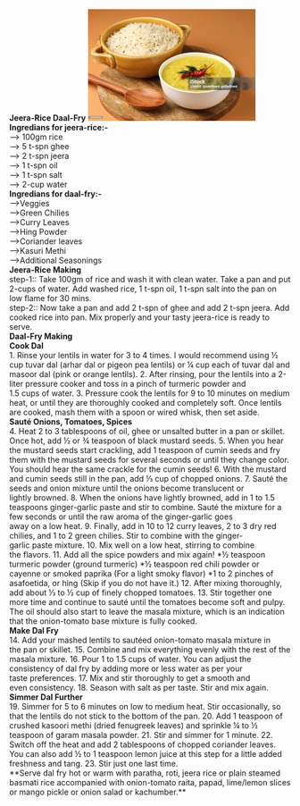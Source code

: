 <!DOCTYPE html>
<html lang="en">
<head>
   <b> Jeera-Rice Daal-Fry</b>
</head>
<body>
    <img src="jeera-rice.jpeg"
    width="300px" height="200px">
    <b> Ingredians for jeera-rice:- </b>
   <br>--> 100gm rice 
   <br>--> 5 t-spn ghee 
   <br>--> 2 t-spn jeera 
   <br>--> 1 t-spn oil
   <br>--> 1 t-spn salt
   <br>--> 2-cup water
   <br>
   <b> Ingredians for daal-fry:- </b>
   <br>-->Veggies
   <br>-->Green Chilies
   <br>-->Curry Leaves
   <br>-->Hing Powder
   <br>-->Coriander leaves
   <br>-->Kasuri Methi
   <br>-->Additional Seasonings
   <br>
   <b>Jeera-Rice Making</b>
   <br>
                step-1:: Take 100gm of rice and wash it with clean water. Take a pan and put 2-cups of water. Add washed rice, 1 t-spn oil, 1  t-spn salt into the pan on low flame for 30 mins. <br>
                step-2:: Now take a pan and add 2 t-spn of ghee and add 2 t-spn jeera. Add cooked rice into pan. Mix properly and your tasty jeera-rice is ready to serve.
   <br>
   <b>Daal-Fry Making</b>
   <br>
            <b>Cook Dal</b> 
               <br>
               1. Rinse your lentils in water for 3 to 4 times. I would recommend using ½ cup tuvar dal (arhar dal or pigeon pea lentils) or ¼ cup each of tuvar dal and masoor dal (pink or orange lentils).
               2. After rinsing, pour the lentils into a 2-liter pressure cooker and toss in a pinch of turmeric powder and 1.5 cups of water.
               3. Pressure cook the lentils for 9 to 10 minutes on medium heat, or until they are thoroughly cooked and completely soft. Once lentils are cooked, mash them with a spoon or wired whisk, then set aside.
   <br>   
            <b>Sauté Onions, Tomatoes, Spices</b>
              <br>
               4. Heat 2 to 3 tablespoons of oil, ghee or unsalted butter in a pan or skillet. Once hot, add ½ or ¾ teaspoon of black mustard seeds.
               5. When you hear the mustard seeds start crackling, add 1 teaspoon of cumin seeds and fry them with the mustard seeds for several seconds or until they change color. You should hear the same crackle for the cumin seeds!
               6. With the mustard and cumin seeds still in the pan, add ⅓ cup of chopped onions.
               7. Sauté the seeds and onion mixture until the onions become translucent or lightly browned.
               8. When the onions have lightly browned, add in 1 to 1.5 teaspoons ginger-garlic paste and stir to combine. Sauté the mixture for a few seconds or until the raw aroma of the ginger-garlic goes away on a low heat.
               9. Finally, add in 10 to 12 curry leaves, 2 to 3 dry red chilies, and 1 to 2 green chilies. Stir to combine with the ginger-garlic paste mixture.
               10. Mix well on a low heat, stirring to combine the flavors. 
               11. Add all the spice powders and mix again!
               *½ teaspoon turmeric powder (ground turmeric)
               *½ teaspoon red chili powder or cayenne or smoked paprika (For a light smoky flavor)
               *1 to 2 pinches of asafoetida, or hing (Skip if you do not have it.)
               12. After mixing thoroughly, add about ⅓ to ½ cup of finely chopped tomatoes.
               13. Stir together one more time and continue to sauté until the tomatoes become soft and pulpy.
               The oil should also start to leave the masala mixture, which is an indication that the onion-tomato base mixture is fully cooked.
   <br>
            <b>Make Dal Fry</b>
               <br>
               14. Add your mashed lentils to sautéed onion-tomato masala mixture in the pan or skillet.
               15. Combine and mix everything evenly with the rest of the masala mixture.
               16. Pour 1 to 1.5 cups of water. You can adjust the consistency of dal fry by adding more or less water as per your taste preferences.
               17. Mix and stir thoroughly to get a smooth and even consistency.
               18. Season with salt as per taste. Stir and mix again.
   <br>
            <b>Simmer Dal Further</b>
               <br>
               19. Simmer for 5 to 6 minutes on low to medium heat. Stir occasionally, so that the lentils do not stick to the bottom of the pan.
               20. Add 1 teaspoon of crushed kasoori methi (dried fenugreek leaves) and sprinkle ¼ to ½ teaspoon of garam masala powder.
               21. Stir and simmer for 1 minute.
               22. Switch off the heat and add 2 tablespoons of chopped coriander leaves. You can also add ½ to 1 teaspoon lemon juice at this step for a little added freshness and tang.
               23. Stir just one last time.
   <br>
               **Serve dal fry hot or warm with paratha, roti, jeera rice or plain steamed basmati rice accompanied with onion-tomato raita, papad, lime/lemon slices or mango pickle or onion salad or kachumber.**
</body>
</html>